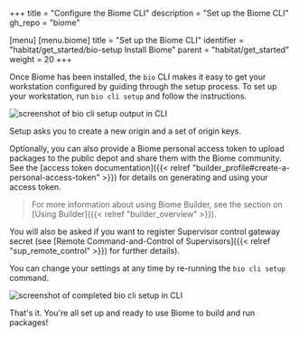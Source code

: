 +++
title = "Configure the Biome CLI"
description = "Set up the Biome CLI"
gh_repo = "biome"

[menu]
  [menu.biome]
    title = "Set up the Biome CLI"
    identifier = "habitat/get_started/bio-setup Install Biome"
    parent = "habitat/get_started"
    weight = 20
+++

Once Biome has been installed, the `bio` CLI makes it easy to get your workstation configured by guiding through the setup process. To set up your workstation, run `bio cli setup` and follow the instructions.

<img alt="screenshot of bio cli setup output in CLI" src="/images/biome/bio-setup.png">

Setup asks you to create a new origin and a set of origin keys.

Optionally, you can also provide a Biome personal access token to upload packages to the public depot and share them with the Biome community. See the [access token documentation]({{< relref "builder_profile#create-a-personal-access-token" >}}) for details on generating and using your access token.

> For more information about using Biome Builder, see the section on [Using Builder]({{< relref "builder_overview" >}}).

You will also be asked if you want to register Supervisor control gateway secret (see [Remote Command-and-Control of Supervisors]({{< relref "sup_remote_control" >}}) for further details).

You can change your settings at any time by re-running the `bio cli setup` command.

<img alt="screenshot of completed bio cli setup in CLI" src="/images/biome/bio-setup-complete.png">

That's it. You're all set up and ready to use Biome to build and run packages!
